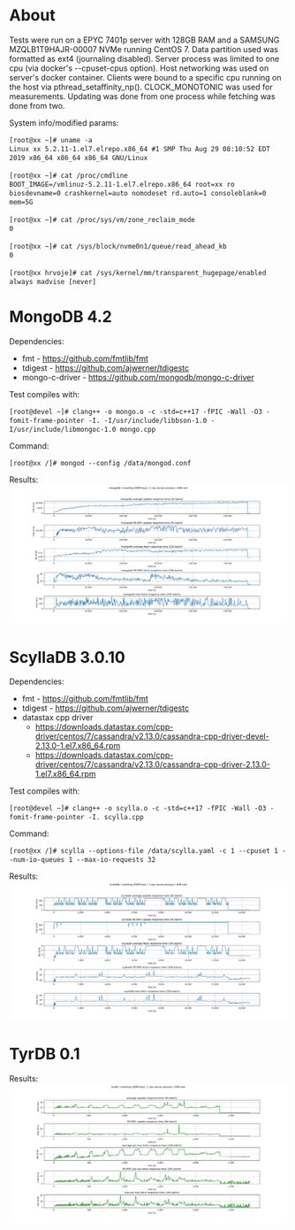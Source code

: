 # About

Tests were run on a EPYC 7401p server with 128GB RAM and a SAMSUNG MZQLB1T9HAJR-00007 NVMe running CentOS 7. Data partition used was formatted as ext4 (journaling disabled). Server process was limited to one cpu (via docker's --cpuset-cpus option). Host networking was used on server's docker container. Clients were bound to a specific cpu running on the host via pthread_setaffinity_np(). CLOCK_MONOTONIC was used for measurements. Updating was done from one process while fetching was done from two.

System info/modified params:

```
[root@xx ~]# uname -a
Linux xx 5.2.11-1.el7.elrepo.x86_64 #1 SMP Thu Aug 29 08:10:52 EDT 2019 x86_64 x86_64 x86_64 GNU/Linux

[root@xx ~]# cat /proc/cmdline
BOOT_IMAGE=/vmlinuz-5.2.11-1.el7.elrepo.x86_64 root=xx ro biosdevname=0 crashkernel=auto nomodeset rd.auto=1 consoleblank=0 mem=5G

[root@xx ~]# cat /proc/sys/vm/zone_reclaim_mode
0

[root@xx ~]# cat /sys/block/nvme0n1/queue/read_ahead_kb
0

[root@xx hrvoje]# cat /sys/kernel/mm/transparent_hugepage/enabled
always madvise [never]
```

# MongoDB 4.2

Dependencies:
 * fmt - https://github.com/fmtlib/fmt
 * tdigest - https://github.com/ajwerner/tdigestc
 * mongo-c-driver - https://github.com/mongodb/mongo-c-driver

Test compiles with:
```
[root@devel ~]# clang++ -o mongo.o -c -std=c++17 -fPIC -Wall -O3 -fomit-frame-pointer -I. -I/usr/include/libbson-1.0 -I/usr/include/libmongoc-1.0 mongo.cpp
```

Command:
```
[root@xx /]# mongod --config /data/mongod.conf
```

Results:
![MongoDB results](mongo_results.png?raw=true "MongoDB results")

# ScyllaDB 3.0.10

Dependencies:
 * fmt - https://github.com/fmtlib/fmt
 * tdigest - https://github.com/ajwerner/tdigestc
 * datastax cpp driver
   - https://downloads.datastax.com/cpp-driver/centos/7/cassandra/v2.13.0/cassandra-cpp-driver-devel-2.13.0-1.el7.x86_64.rpm
   - https://downloads.datastax.com/cpp-driver/centos/7/cassandra/v2.13.0/cassandra-cpp-driver-2.13.0-1.el7.x86_64.rpm

Test compiles with:
```
[root@devel ~]# clang++ -o scylla.o -c -std=c++17 -fPIC -Wall -O3 -fomit-frame-pointer -I. scylla.cpp
```

Command:
```
[root@xx /]# scylla --options-file /data/scylla.yaml -c 1 --cpuset 1 --num-io-queues 1 --max-io-requests 32
```

Results:
![ScyllaDB results](scylla_results.png?raw=true "ScyllaDB results")

# TyrDB 0.1

Results:
![TyrDB results](tyrdb_results.png?raw=true "TyrDB results")
